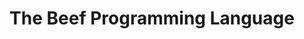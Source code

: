 ---
codehost: https://github.com/https://github.com/beefytech/Beef
logohandle: beeflang
sort: beeflang
title: The Beef Programming Language
website: https://www.beeflang.org/
---